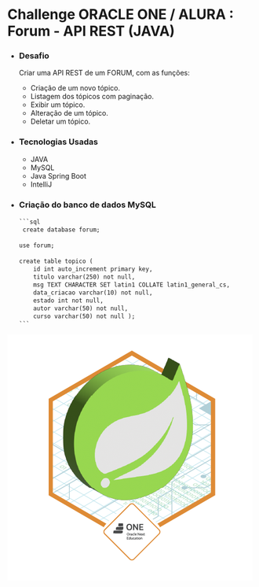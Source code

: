 <h1> Challenge ORACLE ONE / ALURA : Forum - API REST (JAVA) </h1>

<ul>
    <li> <h3> Desafio </h3> </li>
    Criar uma API REST de um FORUM, com as funções:
    <ul>
    <li> Criação de um novo tópico.</li>
    <li> Listagem dos tópicos com paginação.</li>
    <li> Exibir um tópico. </li>
    <li> Alteração de um tópico. </li>
    <li> Deletar um tópico. </li>
    </ul>

</ul>

<ul> 
    <li> <h3> Tecnologias Usadas </h3> </li>
    <ul>
        <li>JAVA</li>
        <li>MySQL</li>
        <li>Java Spring Boot</li>
        <li>IntelliJ</li>
    </ul>

</ul>

<ul>
    <li> <h3> Criação do banco de dados MySQL</h3></li>

    ```sql
     create database forum; 

    use forum; 

    create table topico (
	    id int auto_increment primary key,
        titulo varchar(250) not null,
        msg TEXT CHARACTER SET latin1 COLLATE latin1_general_cs,
        data_criacao varchar(10) not null,
        estado int not null,
        autor varchar(50) not null,
        curso varchar(50) not null ); 
    ```

</ul>

<img src="badge.png">

